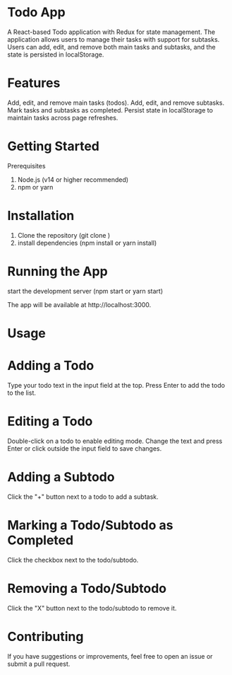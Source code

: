 # Todo App
A React-based Todo application with Redux for state management. The application allows users to manage their tasks with support for subtasks. Users can add, edit, and remove both main tasks and subtasks, and the state is persisted in localStorage.

# Features
Add, edit, and remove main tasks (todos).
Add, edit, and remove subtasks.
Mark tasks and subtasks as completed.
Persist state in localStorage to maintain tasks across page refreshes.

# Getting Started
Prerequisites
1. Node.js (v14 or higher recommended)
2. npm or yarn

# Installation
1. Clone the repository (git clone )
2. install dependencies (npm install or yarn install)

# Running the App
start the development server (npm start or yarn start)

The app will be available at http://localhost:3000.

# Usage

# Adding a Todo
Type your todo text in the input field at the top.
Press Enter to add the todo to the list.

# Editing a Todo
Double-click on a todo to enable editing mode.
Change the text and press Enter or click outside the input field to save changes.

# Adding a Subtodo
Click the "+" button next to a todo to add a subtask.

# Marking a Todo/Subtodo as Completed
Click the checkbox next to the todo/subtodo.

# Removing a Todo/Subtodo
Click the "X" button next to the todo/subtodo to remove it.

# Contributing
If you have suggestions or improvements, feel free to open an issue or submit a pull request.
